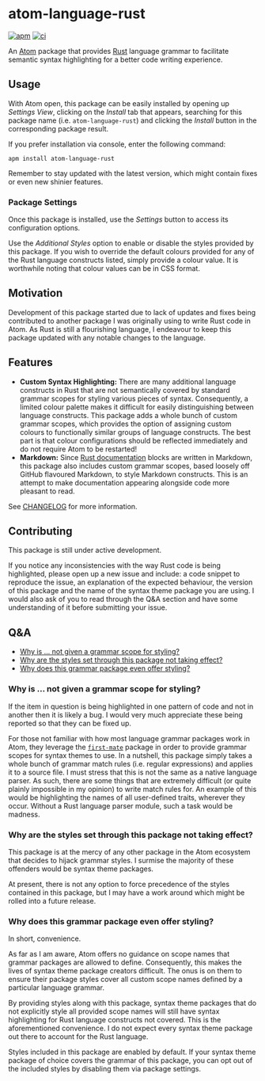 # atom-language-rust

[![apm][apm-badge]][apm]
[![ci][ci-badge]][ci]

An [Atom][] package that provides [Rust][] language grammar to facilitate
semantic syntax highlighting for a better code writing experience.

## Usage

With Atom open, this package can be easily installed by opening up
_Settings View_, clicking on the _Install_ tab that appears, searching for
this package name (i.e. `atom-language-rust`) and clicking the _Install_
button in the corresponding package result.

If you prefer installation via console, enter the following command:

```
apm install atom-language-rust
```

Remember to stay updated with the latest version, which might contain fixes
or even new shinier features.

### Package Settings

Once this package is installed, use the _Settings_ button to access its
configuration options.

Use the _Additional Styles_ option to enable or disable the styles provided
by this package. If you wish to override the default colours provided for
any of the Rust language constructs listed, simply provide a colour value.
It is worthwhile noting that colour values can be in CSS format.

## Motivation

Development of this package started due to lack of updates and fixes being
contributed to another package I was originally using to write Rust code in
Atom. As Rust is still a flourishing language, I endeavour to keep this
package updated with any notable changes to the language.

## Features

- **Custom Syntax Highlighting:** There are many additional language constructs
  in Rust that are not semantically covered by standard grammar scopes for
  styling various pieces of syntax. Consequently, a limited colour palette
  makes it difficult for easily distinguishing between language constructs.
  This package adds a whole bunch of custom grammar scopes, which provides
  the option of assigning custom colours to functionally similar groups of
  language constructs. The best part is that colour configurations should be
  reflected immediately and do not require Atom to be restarted!
- **Markdown:** Since [Rust documentation] blocks are written in Markdown,
  this package also includes custom grammar scopes, based loosely off GitHub
  flavoured Markdown, to style Markdown constructs. This is an attempt to make
  documentation appearing alongside code more pleasant to read.

See [CHANGELOG] for more information.

## Contributing

This package is still under active development.

If you notice any inconsistencies with the way Rust code is being highlighted,
please open up a new issue and include: a code snippet to reproduce the issue,
an explanation of the expected behaviour, the version of this package and the
name of the syntax theme package you are using. I would also ask of you to read
through the Q&A section and have some understanding of it before submitting
your issue.

## Q&A

- [Why is ... not given a grammar scope for styling?][Q1]
- [Why are the styles set through this package not taking effect?][Q2]
- [Why does this grammar package even offer styling?][Q3]

[Q1]: #why-is-not-given-a-grammar-scope-for-styling
[Q2]: #why-are-the-styles-set-through-this-package-not-taking-effect
[Q3]: #why-does-this-grammar-package-even-offer-styling

### Why is ... not given a grammar scope for styling?

If the item in question is being highlighted in one pattern of code and not in
another then it is likely a bug. I would very much appreciate these being
reported so that they can be fixed up.

For those not familiar with how most language grammar packages work in Atom,
they leverage the [`first-mate`][first-mate] package in order to provide
grammar scopes for syntax themes to use. In a nutshell, this package simply
takes a whole bunch of grammar match rules (i.e. regular expressions) and
applies it to a source file. I must stress that this is not the same as a
native language parser. As such, there are some things that are extremely
difficult (or quite plainly impossible in my opinion) to write match rules for.
An example of this would be highlighting the names of all user-defined traits,
wherever they occur. Without a Rust language parser module, such a task would
be madness.

### Why are the styles set through this package not taking effect?

This package is at the mercy of any other package in the Atom ecosystem that
decides to hijack grammar styles. I surmise the majority of these offenders
would be syntax theme packages.

At present, there is not any option to force precedence of the styles contained
in this package, but I may have a work around which might be rolled into a
future release.

### Why does this grammar package even offer styling?

In short, convenience.

As far as I am aware, Atom offers no guidance on scope names that grammar
packages are allowed to define. Consequently, this makes the lives of syntax
theme package creators difficult. The onus is on them to ensure their package
styles cover all custom scope names defined by a particular language grammar.

By providing styles along with this package, syntax theme packages that do not
explicitly style all provided scope names will still have syntax highlighting
for Rust language constructs not covered. This is the aforementioned
convenience. I do not expect every syntax theme package out there to account
for the Rust language.

Styles included in this package are enabled by default. If your syntax theme
package of choice covers the grammar of this package, you can opt out of
the included styles by disabling them via package settings.

[apm]: https://atom.io/packages/atom-language-rust
[apm-badge]: https://img.shields.io/apm/v/atom-language-rust.svg?style=flat-square
[atom]: https://atom.io/
[changelog]: CHANGELOG.md
[ci]: https://travis-ci.org/miqid/atom-language-rust
[ci-badge]: https://img.shields.io/travis/miqid/atom-language-rust/master.svg?style=flat-square
[first-mate]: https://atom.github.io/first-mate/
[rust]: https://www.rust-lang.org/
[rust documentation]: https://doc.rust-lang.org/book/documentation.html
